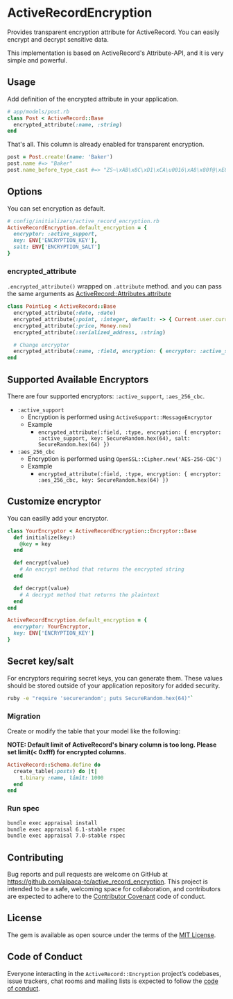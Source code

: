 # ActiveRecordEncryption

Provides transparent encryption attribute for ActiveRecord. 
You can easily encrypt and decrypt sensitive data.

This implementation is based on ActiveRecord's Attribute-API, and it is very simple and powerful.

## Usage

Add definition of the encrypted attribute in your application. 

```ruby
# app/models/post.rb
class Post < ActiveRecord::Base
  encrypted_attribute(:name, :string)
end
```

That's all. This column is already enabled for transparent encryption.

```ruby
post = Post.create!(name: 'Baker')
post.name #=> "Baker"
post.name_before_type_cast #=> "ZS~\xAB\x8C\xD1\xCA\u0016\xA8\x80f@\xE8s\xB7J/\xA9\xEC/\xBDj\xDE6(Y\u007F\u0016<W\u0011\x96"
```

## Options

You can set encryption as default.

```ruby
# config/initializers/active_record_encryption.rb
ActiveRecordEncryption.default_encryption = {
  encryptor: :active_support,
  key: ENV['ENCRYPTION_KEY'],
  salt: ENV['ENCRYPTION_SALT']
}
```

### encrypted_attribute

`.encrypted_attribute()` wrapped on `.attribute` method. and you can pass the same arguments as [ActiveRecord::Attributes.attribute](https://apidock.com/rails/ActiveRecord/Attributes/ClassMethods/attribute)

```ruby
class PointLog < ActiveRecord::Base
  encrypted_attribute(:date, :date)
  encrypted_attribute(:point, :integer, default: -> { Current.user.current_point })
  encrypted_attribute(:price, Money.new)
  encrypted_attribute(:serialized_address, :string)

  # Change encryptor
  encrypted_attribute(:name, :field, encryption: { encryptor: :active_support, key: ENV['ENCRYPTION_KEY'], salt: ENV['ENCRYPTION_SALT'] })
end
```

## Supported Available Encryptors

There are four supported encryptors: `:active_support`, `:aes_256_cbc`.

- `:active_support`
  - Encryption is performed using `ActiveSupport::MessageEncryptor`
  - Example
    - `encrypted_attribute(:field, :type, encryption: { encryptor: :active_support, key: SecureRandom.hex(64), salt: SecureRandom.hex(64) })`
- `:aes_256_cbc`
  - Encryption is performed using `OpenSSL::Cipher.new('AES-256-CBC')`
  - Example
    - `encrypted_attribute(:field, :type, encryption: { encryptor: :aes_256_cbc, key: SecureRandom.hex(64) })`

## Customize encryptor

You can easilly add your encryptor.

```ruby
class YourEncryptor < ActiveRecordEncryption::Encryptor::Base
  def initialize(key:)
    @key = key
  end

  def encrypt(value)
    # An encrypt method that returns the encrypted string
  end

  def decrypt(value)
    # A decrypt method that returns the plaintext
  end
end

ActiveRecordEncryption.default_encryption = {
  encryptor: YourEncryptor,
  key: ENV['ENCRYPTION_KEY']
}
```

## Secret key/salt

For encryptors requiring secret keys, you can generate them.
These values should be stored outside of your application repository for added security. 

```bash
ruby -e "require 'securerandom'; puts SecureRandom.hex(64)"`
```

### Migration

Create or modify the table that your model like the following:

**NOTE: Default limit of ActiveRecord's binary column is too long. Please set limit(< 0xfff) for encrypted columns.**

```ruby
ActiveRecord::Schema.define do
  create_table(:posts) do |t|
    t.binary :name, limit: 1000
  end
end
```

### Run spec

```bash
bundle exec appraisal install
bundle exec appraisal 6.1-stable rspec
bundle exec appraisal 7.0-stable rspec
```

## Contributing

Bug reports and pull requests are welcome on GitHub at https://github.com/alpaca-tc/active_record_encryption. This project is intended to be a safe, welcoming space for collaboration, and contributors are expected to adhere to the [Contributor Covenant](http://contributor-covenant.org) code of conduct.

## License

The gem is available as open source under the terms of the [MIT License](https://opensource.org/licenses/MIT).

## Code of Conduct

Everyone interacting in the `ActiveRecord::Encryption` project’s codebases, issue trackers, chat rooms and mailing lists is expected to follow the [code of conduct](https://github.com/alpaca-tc/active_record_encryption/blob/master/CODE_OF_CONDUCT.md).
